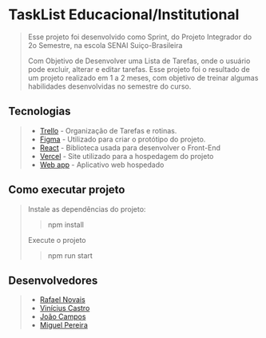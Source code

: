 # TaskList Educacional/Institutional
> Esse projeto foi desenvolvido como Sprint, do Projeto Integrador do 2o Semestre, na escola SENAI Suiço-Brasileira
>
> Com Objetivo de Desenvolver uma Lista de Tarefas, onde o usuário pode excluir, alterar e editar tarefas. Esse projeto foi o resultado de um projeto realizado em 1 a 2 meses, com objetivo de treinar algumas habilidades desenvolvidas no semestre do curso.
>
## Tecnologias
>- [Trello](trello.com) - Organização de Tarefas e rotinas.
>- [Figma](figma.com) - Utilizado para criar o protótipo do projeto.
>- [React](react.dev/) - Biblioteca usada para desenvolver o Front-End
>- [Vercel](vercel.com) - Site utilizado para a hospedagem do projeto
>- [Web app](https://listatarefas-techforce.vercel.app) - Aplicativo web hospedado
## Como executar projeto
> Instale as dependências do projeto:
>> npm install
>> 
> Execute o projeto
>> npm run start
## Desenvolvedores
>- [Rafael Novais](https://github.com/oN0V41S)
>- [Vinícius Castro](https://github.com/Vinecastro)
>- [João Campos](https://github.com/JoaoCamposDev)
>- [Miguel Pereira](https://github.com/Miguel1DM)
